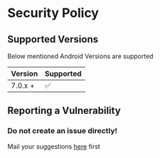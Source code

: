 # Security Policy

## Supported Versions

Below mentioned Android Versions are supported

| Version  | Supported          |
| -------  | ------------------ |
| 7.0.x +  | :white_check_mark: |

## Reporting a Vulnerability

### Do not create an issue directly!

Mail your suggestions [here](mailto:connectwithspandan@gmail.com) first
